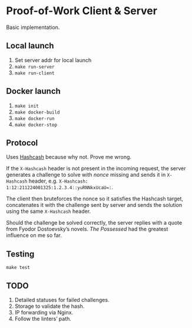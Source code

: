 # Proof-of-Work Client & Server

Basic implementation.

## Local launch

1. Set server addr for local launch
1. `make run-server`
1. `make run-client`

## Docker launch

1. `make init`
1. `make docker-build`
1. `make docker-run`
1. `make docker-stop` 

## Protocol

Uses [Hashcash](https://en.wikipedia.org/wiki/Hashcash) because why not. Prove me wrong.

If the `X-Hashcash` header is not present in the incoming request, the server generates a challenge to solve with _nonce_ missing and sends it in `X-Hashcash` header, e.g. `X-Hashcash: 1:12:211224001325:1.2.3.4::yuRNNkxUcaU=:`.

The client then bruteforces the nonce so it satisfies the Hashcash target, concatenates it with the challenge sent by server and sends the solution using the same `X-Hashcash` header.

Should the challenge be solved correctly, the server replies with a quote from Fyodor Dostoevsky’s novels. _The Possessed_ had the greatest influence on me so far.

## Testing

`make test`

## TODO

1. Detailed statuses for failed challenges.
1. Storage to validate the hash.
1. IP forwarding via Nginx.
1. Follow the linters’ path.

